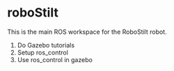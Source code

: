# roboStilt

This is the main ROS workspace for the RoboStilt robot. 

1. Do Gazebo tutorials
2. Setup ros_control
3. Use ros_control in gazebo

